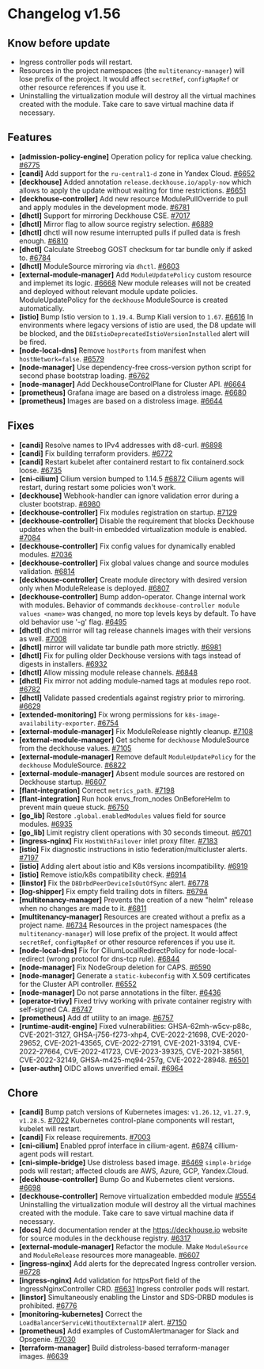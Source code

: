 # Changelog v1.56

## Know before update


 - Ingress controller pods will restart.
 - Resources in the project namespaces (the `multitenancy-manager`) will lose prefix of the project. It would affect `secretRef`, `configMapRef` or other resource references if you use it.
 - Uninstalling the virtualization module will destroy all the virtual machines created with the module. Take care to save virtual machine data if necessary.

## Features


 - **[admission-policy-engine]** Operation policy for replica value checking. [#6775](https://github.com/deckhouse/deckhouse/pull/6775)
 - **[candi]** Add support for the `ru-central1-d` zone in Yandex Cloud. [#6652](https://github.com/deckhouse/deckhouse/pull/6652)
 - **[deckhouse]** Added annotation `release.deckhouse.io/apply-now` which allows to apply the update without waiting for time restrictions. [#6651](https://github.com/deckhouse/deckhouse/pull/6651)
 - **[deckhouse-controller]** Add new resource ModulePullOverride to pull and apply modules in the development mode. [#6781](https://github.com/deckhouse/deckhouse/pull/6781)
 - **[dhctl]** Support for mirroring Deckhouse CSE. [#7017](https://github.com/deckhouse/deckhouse/pull/7017)
 - **[dhctl]** Mirror flag to allow source registry selection. [#6889](https://github.com/deckhouse/deckhouse/pull/6889)
 - **[dhctl]** dhctl will now resume interrupted pulls if pulled data is fresh enough. [#6810](https://github.com/deckhouse/deckhouse/pull/6810)
 - **[dhctl]** Calculate Streebog GOST checksum for tar bundle only if asked to. [#6784](https://github.com/deckhouse/deckhouse/pull/6784)
 - **[dhctl]** ModuleSource mirroring via `dhctl`. [#6603](https://github.com/deckhouse/deckhouse/pull/6603)
 - **[external-module-manager]** Add `ModuleUpdatePolicy` custom resource and implemet its logic. [#6668](https://github.com/deckhouse/deckhouse/pull/6668)
    New module releases will not be created and deployed without relevant module update policies. ModuleUpdatePolicy for the `deckhouse` ModuleSource is created automatically.
 - **[istio]** Bump Istio version to `1.19.4`. Bump Kiali version to `1.67`. [#6616](https://github.com/deckhouse/deckhouse/pull/6616)
    In environments where legacy versions of istio are used, the D8 update will be blocked, and the `D8IstioDeprecatedIstioVersionInstalled` alert will be fired.
 - **[node-local-dns]** Remove `hostPorts` from manifest when `hostNetwork=false`. [#6579](https://github.com/deckhouse/deckhouse/pull/6579)
 - **[node-manager]** Use dependency-free cross-version python script for second phase bootstrap loading. [#6762](https://github.com/deckhouse/deckhouse/pull/6762)
 - **[node-manager]** Add DeckhouseControlPlane for Cluster API. [#6664](https://github.com/deckhouse/deckhouse/pull/6664)
 - **[prometheus]** Grafana image are based on a distroless image. [#6680](https://github.com/deckhouse/deckhouse/pull/6680)
 - **[prometheus]** Images are based on a distroless image. [#6644](https://github.com/deckhouse/deckhouse/pull/6644)

## Fixes


 - **[candi]** Resolve names to IPv4 addresses with d8-curl. [#6898](https://github.com/deckhouse/deckhouse/pull/6898)
 - **[candi]** Fix building terraform providers. [#6772](https://github.com/deckhouse/deckhouse/pull/6772)
 - **[candi]** Restart kubelet after containerd restart to fix containerd.sock loose. [#6735](https://github.com/deckhouse/deckhouse/pull/6735)
 - **[cni-cilium]** Cilium version bumped to 1.14.5 [#6872](https://github.com/deckhouse/deckhouse/pull/6872)
    Cilium agents will restart, during restart some policies won't work.
 - **[deckhouse]** Webhook-handler can ignore validation error during a cluster bootstrap. [#6980](https://github.com/deckhouse/deckhouse/pull/6980)
 - **[deckhouse-controller]** Fix modules registration on startup. [#7129](https://github.com/deckhouse/deckhouse/pull/7129)
 - **[deckhouse-controller]** Disable the requirement that blocks Deckhouse updates when the built-in embedded virtualization module is enabled. [#7084](https://github.com/deckhouse/deckhouse/pull/7084)
 - **[deckhouse-controller]** Fix config values for dynamically enabled modules. [#7036](https://github.com/deckhouse/deckhouse/pull/7036)
 - **[deckhouse-controller]** Fix global values change and source modules validation. [#6814](https://github.com/deckhouse/deckhouse/pull/6814)
 - **[deckhouse-controller]** Create module directory with desired version only when ModuleRelease is deployed. [#6807](https://github.com/deckhouse/deckhouse/pull/6807)
 - **[deckhouse-controller]** Bump addon-operator. Change internal work with modules. Behavior of commands `deckhouse-controller module values <name>` was changed, no more top levels keys by default. To have old behavior use '-g' flag. [#6495](https://github.com/deckhouse/deckhouse/pull/6495)
 - **[dhctl]** dhctl mirror will tag release channels images with their versions as well. [#7008](https://github.com/deckhouse/deckhouse/pull/7008)
 - **[dhctl]** mirror will validate tar bundle path more strictly. [#6981](https://github.com/deckhouse/deckhouse/pull/6981)
 - **[dhctl]** Fix for pulling older Deckhouse versions with tags instead of digests in installers. [#6932](https://github.com/deckhouse/deckhouse/pull/6932)
 - **[dhctl]** Allow missing module release channels. [#6848](https://github.com/deckhouse/deckhouse/pull/6848)
 - **[dhctl]** Fix mirror not adding module-named tags at modules repo root. [#6782](https://github.com/deckhouse/deckhouse/pull/6782)
 - **[dhctl]** Validate passed credentials against registry prior to mirroring. [#6629](https://github.com/deckhouse/deckhouse/pull/6629)
 - **[extended-monitoring]** Fix wrong permissions for `k8s-image-availability-exporter`. [#6754](https://github.com/deckhouse/deckhouse/pull/6754)
 - **[external-module-manager]** Fix ModuleRelease nightly cleanup. [#7108](https://github.com/deckhouse/deckhouse/pull/7108)
 - **[external-module-manager]** Get scheme for `deckhouse` ModuleSource from the deckhouse values. [#7105](https://github.com/deckhouse/deckhouse/pull/7105)
 - **[external-module-manager]** Remove default `ModuleUpdatePolicy` for the `deckhouse` ModuleSource. [#6822](https://github.com/deckhouse/deckhouse/pull/6822)
 - **[external-module-manager]** Absent module sources are restored on Deckhouse startup. [#6607](https://github.com/deckhouse/deckhouse/pull/6607)
 - **[flant-integration]** Correct `metrics_path`. [#7198](https://github.com/deckhouse/deckhouse/pull/7198)
 - **[flant-integration]** Run hook envs_from_nodes OnBeforeHelm to prevent main queue stuck. [#6750](https://github.com/deckhouse/deckhouse/pull/6750)
 - **[go_lib]** Restore `.global.enabledModules` values field for source modules. [#6935](https://github.com/deckhouse/deckhouse/pull/6935)
 - **[go_lib]** Limit registry client operations with 30 seconds timeout. [#6701](https://github.com/deckhouse/deckhouse/pull/6701)
 - **[ingress-nginx]** Fix `HostWithFailover` inlet proxy filter. [#7183](https://github.com/deckhouse/deckhouse/pull/7183)
 - **[istio]** Fix diagnostic instructions in istio federation/multicluster alerts. [#7197](https://github.com/deckhouse/deckhouse/pull/7197)
 - **[istio]** Adding alert about istio and K8s versions incompatibility. [#6919](https://github.com/deckhouse/deckhouse/pull/6919)
 - **[istio]** Remove istio/k8s compatibility check. [#6914](https://github.com/deckhouse/deckhouse/pull/6914)
 - **[linstor]** Fix the `D8DrbdPeerDeviceIsOutOfSync` alert. [#6778](https://github.com/deckhouse/deckhouse/pull/6778)
 - **[log-shipper]** Fix empty field trailing dots in filters. [#6794](https://github.com/deckhouse/deckhouse/pull/6794)
 - **[multitenancy-manager]** Prevents the creation of a new "helm" release when no changes are made to it. [#6811](https://github.com/deckhouse/deckhouse/pull/6811)
 - **[multitenancy-manager]** Resources are created without a prefix as a project name. [#6734](https://github.com/deckhouse/deckhouse/pull/6734)
    Resources in the project namespaces (the `multitenancy-manager`) will lose prefix of the project. It would affect `secretRef`, `configMapRef` or other resource references if you use it.
 - **[node-local-dns]** Fix for CiliumLocalRedirectPolicy for node-local-redirect (wrong protocol for dns-tcp rule). [#6844](https://github.com/deckhouse/deckhouse/pull/6844)
 - **[node-manager]** Fix NodeGroup deletion for CAPS. [#6590](https://github.com/deckhouse/deckhouse/pull/6590)
 - **[node-manager]** Generate a `static-kubeconfig` with X.509 certificates for the Cluster API controller. [#6552](https://github.com/deckhouse/deckhouse/pull/6552)
 - **[node-manager]** Do not parse annotations in the filter. [#6436](https://github.com/deckhouse/deckhouse/pull/6436)
 - **[operator-trivy]** Fixed trivy working with private container registry with self-signed CA. [#6747](https://github.com/deckhouse/deckhouse/pull/6747)
 - **[prometheus]** Add df utility to an image. [#6757](https://github.com/deckhouse/deckhouse/pull/6757)
 - **[runtime-audit-engine]** Fixed vulnerabilities: GHSA-62mh-w5cv-p88c, CVE-2021-3127, GHSA-j756-f273-xhp4, CVE-2022-21698, CVE-2020-29652, CVE-2021-43565, CVE-2022-27191, CVE-2021-33194, CVE-2022-27664, CVE-2022-41723, CVE-2023-39325, CVE-2021-38561, CVE-2022-32149, GHSA-m425-mq94-257g, CVE-2022-28948. [#6501](https://github.com/deckhouse/deckhouse/pull/6501)
 - **[user-authn]** OIDC allows unverified email. [#6964](https://github.com/deckhouse/deckhouse/pull/6964)

## Chore


 - **[candi]** Bump patch versions of Kubernetes images: `v1.26.12`, `v1.27.9`, `v1.28.5`. [#7022](https://github.com/deckhouse/deckhouse/pull/7022)
    Kubernetes control-plane components will restart, kubelet will restart.
 - **[candi]** Fix release requirements. [#7003](https://github.com/deckhouse/deckhouse/pull/7003)
 - **[cni-cilium]** Enabled pprof interface in cilium-agent. [#6874](https://github.com/deckhouse/deckhouse/pull/6874)
    cillium-agent pods will restart.
 - **[cni-simple-bridge]** Use distroless based image. [#6469](https://github.com/deckhouse/deckhouse/pull/6469)
    `simple-bridge` pods will restart; affected clouds are AWS, Azure, GCP, Yandex.Cloud.
 - **[deckhouse-controller]** Bump Go and Kubernetes client versions. [#6698](https://github.com/deckhouse/deckhouse/pull/6698)
 - **[deckhouse-controller]** Remove virtualization embedded module [#5554](https://github.com/deckhouse/deckhouse/pull/5554)
    Uninstalling the virtualization module will destroy all the virtual machines created with the module. Take care to save virtual machine data if necessary.
 - **[docs]** Add documentation render at the https://deckhouse.io website for source modules in the deckhouse registry. [#6317](https://github.com/deckhouse/deckhouse/pull/6317)
 - **[external-module-manager]** Refactor the module. Make `ModuleSource` and `ModuleRelease` resources more manageable. [#6607](https://github.com/deckhouse/deckhouse/pull/6607)
 - **[ingress-nginx]** Add alerts for the deprecated Ingress controller version. [#6728](https://github.com/deckhouse/deckhouse/pull/6728)
 - **[ingress-nginx]** Add validation for httpsPort field of the IngressNginxController CRD. [#6631](https://github.com/deckhouse/deckhouse/pull/6631)
    Ingress controller pods will restart.
 - **[linstor]** Simultaneously enabling the Linstor and SDS-DRBD modules is prohibited. [#6776](https://github.com/deckhouse/deckhouse/pull/6776)
 - **[monitoring-kubernetes]** Correct the `LoadBalancerServiceWithoutExternalIP` alert. [#7150](https://github.com/deckhouse/deckhouse/pull/7150)
 - **[prometheus]** Add examples of CustomAlertmanager for Slack and Opsgenie. [#7030](https://github.com/deckhouse/deckhouse/pull/7030)
 - **[terraform-manager]** Build distroless-based terraform-manager images. [#6639](https://github.com/deckhouse/deckhouse/pull/6639)

